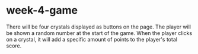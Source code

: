 # week-4-game
There will be four crystals displayed as buttons on the page. The player will be shown a random number at the start of the game.  When the player clicks on a crystal, it will add a specific amount of points to the player's total score. 
